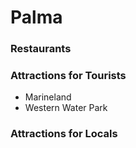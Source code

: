 # Palma

### Restaurants

### Attractions for Tourists

- Marineland
- Western Water Park

### Attractions for Locals


